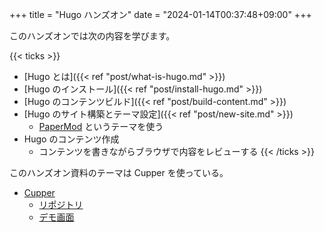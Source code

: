 +++
title = "Hugo ハンズオン"
date = "2024-01-14T00:37:48+09:00"
+++

このハンズオンでは次の内容を学びます。

{{< ticks >}}
* [Hugo とは]({{< ref "post/what-is-hugo.md" >}})
* [Hugo のインストール]({{< ref "post/install-hugo.md" >}})
* [Hugo のコンテンツビルド]({{< ref "post/build-content.md" >}})
* [Hugo のサイト構築とテーマ設定]({{< ref "post/new-site.md" >}})
  * [PaperMod](https://themes.gohugo.io/themes/hugo-papermod/) というテーマを使う
* Hugo のコンテンツ作成
  * コンテンツを書きながらブラウザで内容をレビューする
{{< /ticks >}}

このハンズオン資料のテーマは Cupper を使っている。

* [Cupper](https://themes.gohugo.io/themes/cupper-hugo-theme/)
  * [リポジトリ](https://github.com/zwbetz-gh/cupper-hugo-theme)
  * [デモ画面](https://cupper-hugo-theme.netlify.app/)
